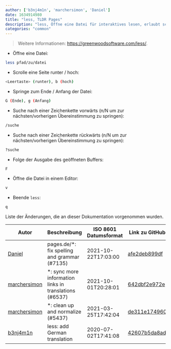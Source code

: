 ```yaml
---
author: ['b3nj4m1n', 'marchersimon', 'Daniel']
date: 1634914980
title: "less, TLDR Pages"
description: "less, Öffne eine Datei für interaktives lesen, erlaubt scrollen und suchen."
categories: "common"
---
```

> Weitere Informationen: <https://greenwoodsoftware.com/less/>.

- Öffne eine Datei:

```bash
less pfad/zu/datei
```

- Scrolle eine Seite runter / hoch:

```bash
<Leertaste> (runter), b (hoch)
```

- Springe zum Ende / Anfang der Datei:

```bash
G (Ende), g (Anfang)
```

- Suche nach einer Zeichenkette vorwärts (n/N um zur nächsten/vorherigen Übereinstimmung zu springen):

```bash
/suche
```

- Suche nach einer Zeichenkette rückwärts (n/N um zur nächsten/vorherigen Übereinstimmung zu springen):

```bash
?suche
```

- Folge der Ausgabe des geöffneten Buffers:

```bash
F
```

- Öffne die Datei in einem Editor:

```bash
v
```

- Beende `less`:

```bash
q
```
Liste der Änderungen, die an dieser Dokumentation vorgenommen wurden.


Autor | Beschreibung | ISO 8601 Datumsformat | Link zu GitHub
------|-----|-----|-----
[Daniel](mailto:71837281+darmiel@users.noreply.github.com) | pages.de/*: fix spelling and grammar (#7135) | 2021-10-22T17:03:00 | [afe2deb899df](https://github.com/tldr-pages/tldr/commit/afe2deb899df7f1b3252bdd1326e56988568acce)
[marchersimon](mailto:50295997+marchersimon@users.noreply.github.com) | *: sync more information links in translations (#6537) | 2021-10-01T20:28:01 | [642dbf2e972e](https://github.com/tldr-pages/tldr/commit/642dbf2e972e388fab8c84ba3b4685fb862b6454)
[marchersimon](mailto:50295997+marchersimon@users.noreply.github.com) | *: clean up and normalize (#5437) | 2021-03-25T17:42:04 | [de311e174960](https://github.com/tldr-pages/tldr/commit/de311e17496083a7f805793ef228995ecc7e8c97)
[b3nj4m1n](mailto:b3nj4m1n@gmx.net) | less: add German translation | 2020-07-02T17:41:08 | [42607b5da8ad](https://github.com/tldr-pages/tldr/commit/42607b5da8ad275d163dda38961223e357e10e19)

